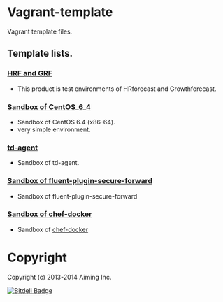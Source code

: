Vagrant-template
================

Vagrant template files.

## Template lists.

### [HRF and GRF](https://github.com/aiming/Vagrant-template/tree/master/HRF-and-GRF)

- This product is test environments of HRforecast and Growthforecast.

### [Sandbox of CentOS_6_4](https://github.com/aiming/Vagrant-template/tree/master/Sandbox-CentOS_6_4)

- Sandbox of CentOS 6.4 (x86-64).
- very simple environment.

### [td-agent](https://github.com/aiming/Vagrant-template/tree/master/td-agent)

- Sandbox of td-agent.

### [Sandbox of fluent-plugin-secure-forward](Sandbox-fluent-plugin-secure-forward)

- Sandbox of fluent-plugin-secure-forward

### [Sandbox of chef-docker](Sandbox-chef-docker)

- Sandbox of [chef-docker](https://github.com/bflad/chef-docker)

# Copyright

Copyright (c) 2013-2014 Aiming Inc.

[![Bitdeli Badge](https://d2weczhvl823v0.cloudfront.net/aiming/vagrant-template/trend.png)](https://bitdeli.com/free "Bitdeli Badge")

